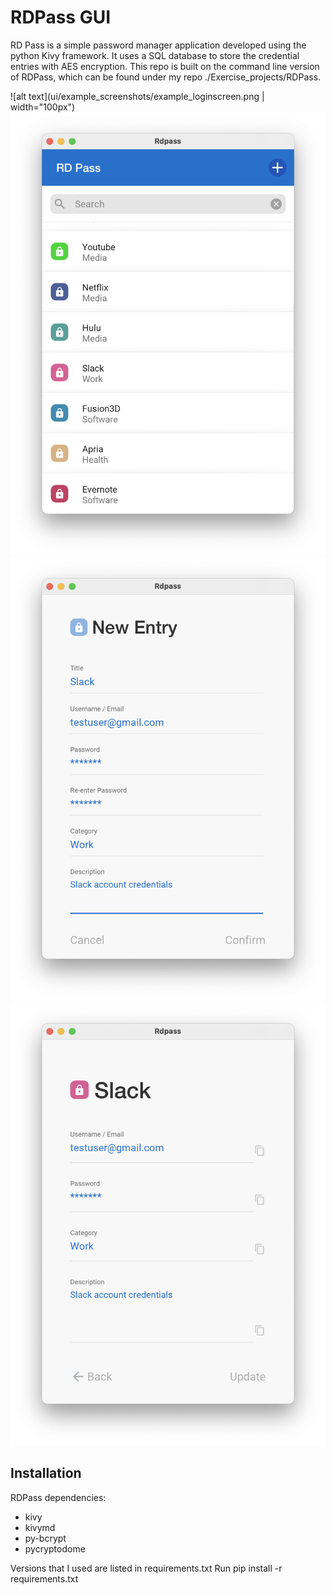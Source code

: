 # RDPass GUI

RD Pass is a simple password manager application developed using the python Kivy framework. It uses a SQL database to store the credential entries with AES encryption. This repo is built on the command line version of RDPass, which can be found under my repo ./Exercise_projects/RDPass.

![alt text](ui/example_screenshots/example_loginscreen.png | width="100px")
![alt text](ui/example_screenshots/example_menuscreen.png)
![alt text](ui/example_screenshots/example_addentryscreen.png)
![alt text](ui/example_screenshots/example_entryscreen.png)

## Installation

RDPass dependencies:
* kivy
* kivymd
* py-bcrypt
* pycryptodome

Versions that I used are listed in requirements.txt
Run pip install -r requirements.txt

